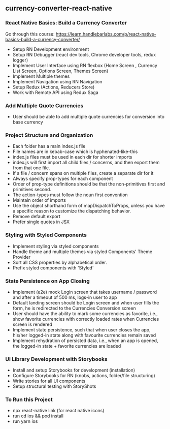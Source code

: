 ## currency-converter-react-native

### React Native Basics: Build a Currency Converter
Go through this course: https://learn.handlebarlabs.com/p/react-native-basics-build-a-currency-converter/
- Setup RN Development environment
- Setup RN Debugger (react dev tools, Chrome developer tools, redux logger)
- Implement User Interface using RN flexbox (Home Screen , Currency List Screen, Options Screen, Themes Screen)
- Implement Multiple themes
- Implement Navigation using RN Navigation
- Setup Redux (Actions, Reducers Store)
- Work with Remote API using Redux Saga


### Add Multiple Quote Currencies
-  User should be able to add multiple quote currencies for conversion into base currency

### Project Structure and Organization
- Each folder has a main index.js file
- File names are in kebab-case which is hyphenated-like-this
- index.js files must be used in each dir for shorter imports
- index.js will first import all child files / concerns, and then export them from that one file.
- If a file / concern spans on multiple files, create a separate dir for it
- Always specify prop-types for each component
- Order of prop-type definitions should be that the non-primitives first and primitives second.
- The action-types must follow the noun first convention
- Maintain order of imports 
- Use the object shorthand form of mapDispatchToProps, unless you have a specific reason to customize the dispatching behavior.
- Remove default export
- Prefer single quotes in JSX

### Styling with Styled Components
- Implement styling via styled components
- Handle theme and multiple themes via styled Components' Theme Provider
- Sort all CSS properties by alphabetical order.
- Prefix styled components with 'Styled'

### State Persistence on App Closing
- Implement (e2e) mock Login screen that takes username / password and after a timeout of 500 ms, logs-in user to app
- Default landing screen should be Login screen and when user fills the form, he is redirected to the Currencies Conversion screen
- User should have the ability to mark some currencies as favorite, i.e., show favorite currencies with correctly loaded rates when Currencies screen is rendered
- Implement state persistence, such that when user closes the app, his/her logged-in state along with favourite currencies remain saved
- Implement rehydration of persisted data, i.e., when an app is opened, the logged-in state + favorite currencies are loaded

### UI Library Development with Storybooks
- Install and setup Storybooks for development (installation)
- Configure Storybooks for RN (knobs, actions, folder/file structuring)
- Write stories for all UI components
- Setup structural testing with StoryShots

### To Run this Project
- npx react-native link (for react native icons)
- run cd ios && pod install
- run yarn ios

